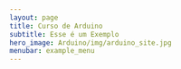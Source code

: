 ```yaml
---
layout: page
title: Curso de Arduino
subtitle: Esse é um Exemplo
hero_image: Arduino/img/arduino_site.jpg
menubar: example_menu
---
```

